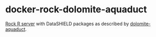 # docker-rock-dolomite-aquaduct

[Rock R server](https://www.obiba.org/pages/products/rock/) with DataSHIELD packages as described by [dolomite-aquaduct](https://datashield.org/help/standard-profiles-and-plaforms).
